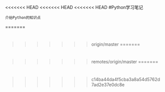 <<<<<<< HEAD
<<<<<<< HEAD
<<<<<<< HEAD
#Python学习笔记
    
    介绐Python的知识点
=======
#
>>>>>>> origin/master
=======
#
>>>>>>> remotes/origin/master
=======
#
>>>>>>> c14ba44da4f5cba3a8a54d5762d7ad2e37e0dc8e
